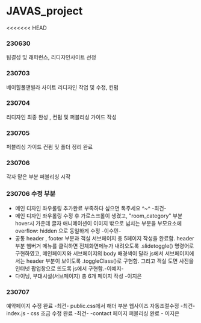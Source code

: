 # JAVAS_project
<<<<<<< HEAD

### 230630 ###
팀결성 및 래퍼런스, 리디자인사이트 선정

### 230703 ###
베이힐풀앤빌라 사이트 리디자인 작업 및 수정, 컨펌

### 230704 ###
리디자인 최종 완성 , 컨펌 및 퍼블리싱 가이드 작성

### 230705 ###
퍼블리싱 가이드 컨펌 및 폴더 정리 완료

### 230706 ###
각자 맡은 부분 퍼블리싱 시작

### 230706 수정 부분 ###
 - 메인 디자인 좌우롤링 추가완료 부족하다 싶으면 톡주세요 ^~^ -최건- 
 - 메인 디자인 좌우롤링 수정 후 가로스크롤이 생겼고,   "room_category" 부분  hover시 가운데 글자 애니메이션이 이미지 밖으로 넘치는 부분을 부모요소에 overflow:  hidden 으로 동일하게 수정 -이수민-
 - 공통 header , footer 부분과 객실 서브페이지 총 5페이지 작성을 완료함. header 부분 햄버거 메뉴를 클릭하면 전체화면메뉴가 내려오도록 .slidetoggle() 명령어로 구현하였고,
   메인페이지와 서브페이지의 body 배경색이 달라 js에서 서브페이지에서는 header 부분이 보이도록 .toggleClass()로 구현함. 
   그리고 객실 도면 사진을 인터넷 팝업창으로 뜨도록 js에서 구현함.-이예지-
- 다이닝, 부대시설(서브페이지) 총 6개 페이지 작성 -이지은

### 230707 ###
예약페이지 수정 완료 -최건-
public.css에서 해더 부분 웹사이즈 자동조절수정 -최건-
index.js - css 조금 수정 완료 -최건-
-contact 페이지 퍼블리싱 완료 - 이지은
